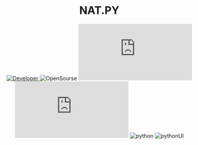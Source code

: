 <h1 align="center"> NAT.PY </h1>

<div align="center">

 <a href="https://github.com/Depeveras"> ![Developer](https://img.shields.io/badge/Developed%20by-xoheveras(Egor%20Udovin)-blueviolet) </a> ![OpenSourse](https://img.shields.io/badge/Open%20Source-NAT.PY-blueviolet) ![codesize](https://img.shields.io/github/languages/code-size/Depeveras/NAT.PY) ![lastcommit](https://img.shields.io/github/last-commit/Depeveras/NAT.PY) ![python](https://img.shields.io/badge/python-3.7%2B-blueviolet) ![pythonUI](https://img.shields.io/badge/python-NAT.PY.UI-blueviolet)
  
 </div>
